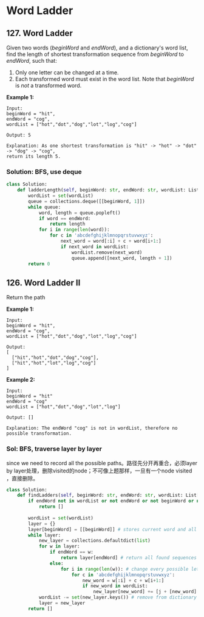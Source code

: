# Word Ladder

## 127. Word Ladder

Given two words \(_beginWord_ and _endWord_\), and a dictionary's word list, find the length of shortest transformation sequence from _beginWord_ to _endWord_, such that:

1. Only one letter can be changed at a time.
2. Each transformed word must exist in the word list. Note that _beginWord_ is _not_ a transformed word.

**Example 1:**

```text
Input:
beginWord = "hit",
endWord = "cog",
wordList = ["hot","dot","dog","lot","log","cog"]

Output: 5

Explanation: As one shortest transformation is "hit" -> "hot" -> "dot" -> "dog" -> "cog",
return its length 5.
```

### Solution: BFS, use deque

```python
class Solution:
    def ladderLength(self, beginWord: str, endWord: str, wordList: List[str]) -> int:
        wordList = set(wordList)
        queue = collections.deque([[beginWord, 1]])
        while queue:
            word, length = queue.popleft()
            if word == endWord:
                return length
            for i in range(len(word)):
                for c in 'abcdefghijklmnopqrstuvwxyz':
                    next_word = word[:i] + c + word[i+1:]
                    if next_word in wordList:
                        wordList.remove(next_word)
                        queue.append([next_word, length + 1])
        return 0
```

## 126. Word Ladder II

Return the path

**Example 1:**

```text
Input:
beginWord = "hit",
endWord = "cog",
wordList = ["hot","dot","dog","lot","log","cog"]

Output:
[
  ["hit","hot","dot","dog","cog"],
  ["hit","hot","lot","log","cog"]
]
```

**Example 2:**

```text
Input:
beginWord = "hit"
endWord = "cog"
wordList = ["hot","dot","dog","lot","log"]

Output: []

Explanation: The endWord "cog" is not in wordList, therefore no possible transformation.
```

### Sol: BFS, traverse layer by layer

since we need to record all the possible paths。路径先分开再重合，必须layer by layer处理，删除visited的node；不可像上题那样，一旦有一个node visited ，直接删除。

```python
class Solution:
    def findLadders(self, beginWord: str, endWord: str, wordList: List[str]) -> List[List[str]]:
        if endWord not in wordList or not endWord or not beginWord or not wordList:
            return []
        
        wordList = set(wordList)               
        layer = {} 
        layer[beginWord] = [[beginWord]] # stores current word and all possible paths
        while layer:
            new_layer = collections.defaultdict(list)
            for w in layer:
                if endWord == w:    
                    return layer[endWord] # return all found sequences
                else:
                    for i in range(len(w)): # change every possible letter and check if it's in dictionary
                        for c in 'abcdefghijklmnopqrstuvwxyz':
                            new_word = w[:i] + c + w[i+1:]
                            if new_word in wordList:
                                new_layer[new_word] += [j + [new_word] for j in layer[w]] # add new word to all sequences and form new layer element
            wordList -= set(new_layer.keys()) # remove from dictionary to prevent loops
            layer = new_layer
        return []
```

### 

